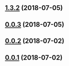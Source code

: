 <a name="1.3.2"></a>
## [1.3.2](https://github.com/facundofernandez/videojs-dvr/compare/v1.3.1...v1.3.2) (2018-07-05)

<a name="0.0.3"></a>
## [0.0.3](https://bitbucket.org/edge-developers/plugin-dvr/compare/v1.3.0...v0.0.3) (2018-07-05)

<a name="0.0.2"></a>
## [0.0.2](https://bitbucket.org/edge-developers/plugin-dvr/compare/v0.0.1...v0.0.2) (2018-07-02)

<a name="0.0.1"></a>
## [0.0.1](https://bitbucket.org/edge-developers/plugin-dvr/compare/v1.2.0...v0.0.1) (2018-07-02)

